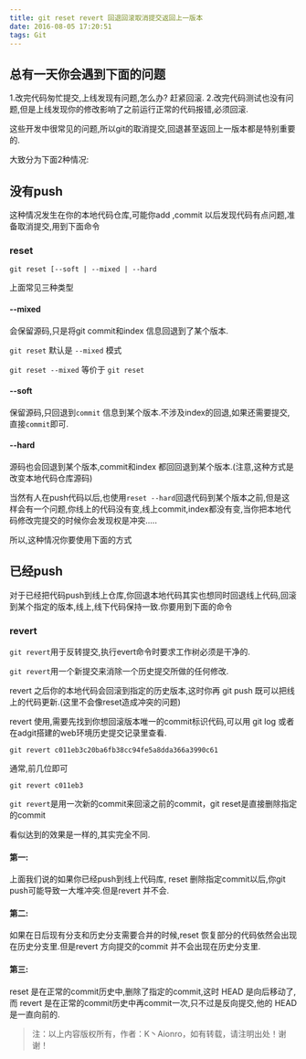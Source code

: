 ```yaml
---
title: git reset revert 回退回滚取消提交返回上一版本
date: 2016-08-05 17:20:51
tags: Git
---
```


## 总有一天你会遇到下面的问题
1.改完代码匆忙提交,上线发现有问题,怎么办? 赶紧回滚.
2.改完代码测试也没有问题,但是上线发现你的修改影响了之前运行正常的代码报错,必须回滚.

这些开发中很常见的问题,所以git的取消提交,回退甚至返回上一版本都是特别重要的.

大致分为下面2种情况:

## 没有push

这种情况发生在你的本地代码仓库,可能你add ,commit 以后发现代码有点问题,准备取消提交,用到下面命令

### reset

`git reset [--soft | --mixed | --hard`

上面常见三种类型

#### --mixed

会保留源码,只是将git commit和index 信息回退到了某个版本.

`git reset` 默认是 `--mixed` 模式

`git reset --mixed`  等价于  `git reset`

#### --soft

保留源码,只回退到`commit` 信息到某个版本.不涉及index的回退,如果还需要提交,直接`commit`即可.

#### --hard

源码也会回退到某个版本,commit和index 都回回退到某个版本.(注意,这种方式是改变本地代码仓库源码)

当然有人在push代码以后,也使用` reset --hard `回退代码到某个版本之前,但是这样会有一个问题,你线上的代码没有变,线上commit,index都没有变,当你把本地代码修改完提交的时候你会发现权是冲突.....

所以,这种情况你要使用下面的方式

## 已经push

对于已经把代码push到线上仓库,你回退本地代码其实也想同时回退线上代码,回滚到某个指定的版本,线上,线下代码保持一致.你要用到下面的命令

### revert

`git revert`用于反转提交,执行evert命令时要求工作树必须是干净的.

`git revert`用一个新提交来消除一个历史提交所做的任何修改.

revert 之后你的本地代码会回滚到指定的历史版本,这时你再 git push 既可以把线上的代码更新.(这里不会像reset造成冲突的问题)

revert 使用,需要先找到你想回滚版本唯一的commit标识代码,可以用 git log 或者在adgit搭建的web环境历史提交记录里查看.

`git revert c011eb3c20ba6fb38cc94fe5a8dda366a3990c61`

通常,前几位即可

`git revert c011eb3`

`git revert`是用一次新的commit来回滚之前的commit，git reset是直接删除指定的commit

看似达到的效果是一样的,其实完全不同.

#### 第一:

上面我们说的如果你已经push到线上代码库, reset 删除指定commit以后,你git push可能导致一大堆冲突.但是revert 并不会.

#### 第二:

如果在日后现有分支和历史分支需要合并的时候,reset 恢复部分的代码依然会出现在历史分支里.但是revert 方向提交的commit 并不会出现在历史分支里.

#### 第三:

reset 是在正常的commit历史中,删除了指定的commit,这时 HEAD 是向后移动了,而 revert 是在正常的commit历史中再commit一次,只不过是反向提交,他的 HEAD 是一直向前的.

 >注：以上内容版权所有，作者：K丶Aionro，如有转载，请注明出处！谢谢！

